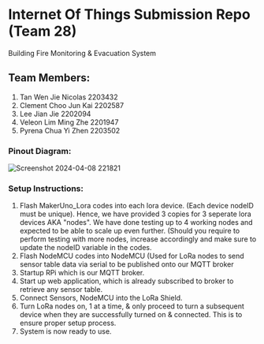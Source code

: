 # Internet Of Things Submission Repo (Team 28)
Building Fire Monitoring & Evacuation System

## Team Members:
1. Tan Wen Jie Nicolas 2203432
2. Clement Choo Jun Kai 2202587
3. Lee Jian Jie 2202094
4. Veleon Lim Ming Zhe 2201947
5. Pyrena Chua Yi Zhen 2203502


### Pinout Diagram:
![Screenshot 2024-04-08 221821](https://github.com/purpies/T28_IOT_LoRa/assets/41365269/7d3da2c4-69b6-41c6-93ad-2860ed98623f)



### Setup Instructions:
1. Flash MakerUno_Lora codes into each lora device. (Each device nodeID must be unique).
Hence, we have provided 3 copies for 3 seperate lora devices AKA "nodes".
We have done testing up to 4 working nodes and expected to be able to scale up even further. (Should you require to perform testing with more nodes, increase accordingly and make sure to update the nodeID variable in the codes.
2. Flash NodeMCU codes into NodeMCU (Used for LoRa nodes to send sensor table data via serial to be published onto our MQTT broker
3. Startup RPi which is our MQTT broker.
4. Start up web application, which is already subscribed to broker to retrieve any sensor table.
5. Connect Sensors, NodeMCU into the LoRa Shield.
6. Turn LoRa nodes on, 1 at a time, & only proceed to turn a subsequent device when they are successfully turned on & connected. This is to ensure proper setup process.
7. System is now ready to use.

